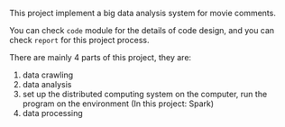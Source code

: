 This project implement a big data analysis system for movie comments.

You can check `code` module for the details of code design, and you can check `report` for this project process.

There are mainly 4 parts of this project, they are:
1. data crawling
2. data analysis
3. set up the distributed computing system on the computer, run the program on the environment (In this project: Spark)
4. data processing
